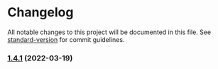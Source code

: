 # Changelog

All notable changes to this project will be documented in this file. See [standard-version](https://github.com/conventional-changelog/standard-version) for commit guidelines.

### [1.4.1](https://github.com/bsorrentino/mac-cleaner/compare/v1.4.0...v1.4.1) (2022-03-19)
